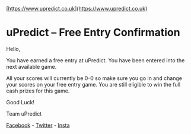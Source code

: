 <Centre>[https://www.upredict.co.uk](https://www.upredict.co.uk)</Centre>

# uPredict – Free Entry Confirmation

Hello,

You have earned a free entry at uPredict. You have been entered into the next available game.

All your scores will currently be 0-0 so make sure you go in and change your scores on your free entry game. You are still eligible to win the full cash prizes for this game.

Good Luck!

Team uPredict

<Centre>[Facebook](https://www.facebook.com/upredict) - [Twitter](https://twitter.com/upredict_it/) - [Insta](https://www.instagram.com/upredict_it/)</Centre>